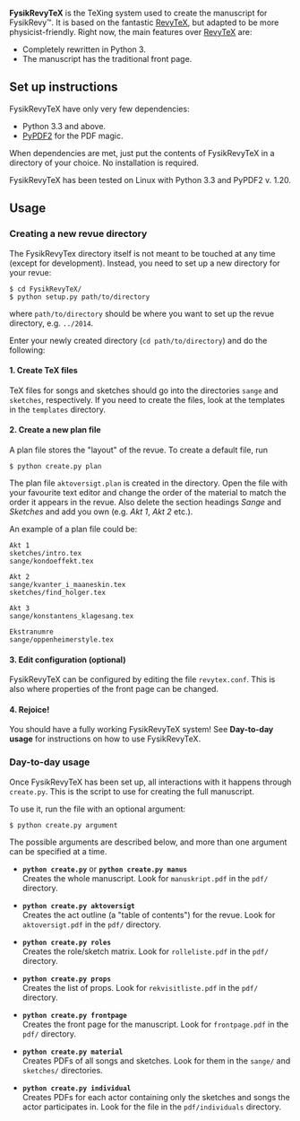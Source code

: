 **FysikRevyTeX** is the TeXing system used to create the manuscript for FysikRevy&trade;. It is based on the fantastic [RevyTeX][], but adapted to be more physicist-friendly. Right now, the main features over [RevyTeX][] are:

* Completely rewritten in Python 3.
* The manuscript has the traditional front page.

[revytex]: https://github.com/dikurevy/RevyTeX

## Set up instructions
FysikRevyTeX have only very few dependencies:

* Python 3.3 and above.
* [PyPDF2][] for the PDF magic.

When dependencies are met, just put the contents of FysikRevyTeX in a directory of your choice. No installation is required.

FysikRevyTeX has been tested on Linux with Python 3.3 and PyPDF2 v. 1.20.

[pypdf2]: https://pypi.python.org/pypi/PyPDF2

## Usage
### Creating a new revue directory
The FysikRevyTex directory itself is not meant to be touched at any time (except for development). Instead, you need to set up a new directory for your revue:

    $ cd FysikRevyTeX/
    $ python setup.py path/to/directory

where `path/to/directory` should be where you want to set up the revue directory, e.g. `../2014`. 

Enter your newly created directory (`cd path/to/directory`) and do the following:

#### 1. Create TeX files
TeX files for songs and sketches should go into the directories `sange` and `sketches`, respectively. If you need to create the files, look at the templates in the `templates` directory.

#### 2. Create a new plan file
A plan file stores the "layout" of the revue. To create a default file, run

    $ python create.py plan

The plan file `aktoversigt.plan` is created in the directory. Open the file with your favourite text editor and change the order of the material to match the order it appears in the revue. Also delete the section headings *Sange* and *Sketches* and add you own (e.g. *Akt 1*, *Akt 2* etc.).

An example of a plan file could be:

    Akt 1
    sketches/intro.tex
    sange/kondoeffekt.tex

    Akt 2
    sange/kvanter_i_maaneskin.tex
    sketches/find_holger.tex

    Akt 3
    sange/konstantens_klagesang.tex

    Ekstranumre
    sange/oppenheimerstyle.tex


#### 3. Edit configuration (optional)
FysikRevyTeX can be configured by editing the file `revytex.conf`. This is also where properties of the front page can be changed.

#### 4. Rejoice!
You should have a fully working FysikRevyTeX system! See **Day-to-day usage** for instructions on how to use FysikRevyTeX.


### Day-to-day usage
Once FysikRevyTeX has been set up, all interactions with it happens through `create.py`. This is the script to use for creating the full manuscript.

To use it, run the file with an optional argument:

    $ python create.py argument

The possible arguments are described below, and more than one argument can be specified at a time.

* **`python create.py`** or **`python create.py manus`**<br />
Creates the whole manuscript. Look for `manuskript.pdf` in the `pdf/` directory.

* **`python create.py aktoversigt`**<br />
Creates the act outline (a "table of contents") for the revue. Look for `aktoversigt.pdf` in the `pdf/` directory.

* **`python create.py roles`**<br />
Creates the role/sketch matrix. Look for `rolleliste.pdf` in the `pdf/` directory.

* **`python create.py props`**<br />
Creates the list of props. Look for `rekvisitliste.pdf` in the `pdf/` directory.

* **`python create.py frontpage`**<br />
Creates the front page for the manuscript. Look for `frontpage.pdf` in the `pdf/` directory.

* **`python create.py material`**<br />
Creates PDFs of all songs and sketches. Look for them in the `sange/` and `sketches/` directories.

* **`python create.py individual`**<br/>
Creates PDFs for each actor containing only the sketches and songs the actor participates in. Look for the file in the `pdf/individuals` directory.
